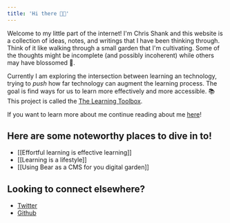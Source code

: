 ```yaml
---
title: 'Hi there 👋🏼'
---
```


Welcome to my little part of the internet! I'm Chris Shank and this website is a collection of ideas, notes, and writings that I have been thinking through. Think of it like walking through a small garden that I'm cultivating. Some of the thoughts might be incomplete (and possibly incoherent) while others may have blossomed 🌺.

Currently I am exploring the intersection between learning an technology, trying to _push_ how far technology can augment the learning process. The goal is find ways for us to learn more effectively and more accessible. 📚 This project is called the [The Learning Toolbox](https://learningtoolbox.io).

If you want to learn more about me continue reading about me [here](/about)!

## Here are some noteworthy places to dive in to!

- [[Effortful learning is effective learning]]
- [[Learning is a lifestyle]]
- [[Using Bear as a CMS for you digital garden]]

## Looking to connect elsewhere?

- [Twitter](https://twitter.com/chrisshank23)
- [Github](https://github.com/ChrisShank)
